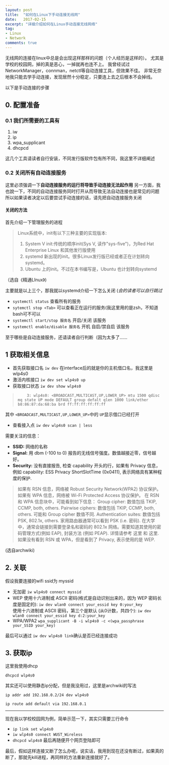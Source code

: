 ```yaml
---
layout: post
title:  "如何在Linux下手动连接无线网"
date:   2017-02-15
excerpt: "详细介绍如何在Linux手动连接无线网络"
tag:
- Linux 
- Network
comments: true
---
```


无线网的连接在linux中总是会出现这样那样的问题（个人经历是这样的）。
尤其是学校的校园网，掉的真是恶心，一掉就再也连不上。
我曾经试过NetworkManager，connman，netctl等自动连接工具，但效果不佳。
非常无奈地我只能去学手动连接，发现居然十分稳定，只要连上去之后根本不会掉线。

以下是手动连接的步骤

## 0. 配置准备

### 0.1 我们所需要的工具有

1. iw
2. ip
3. wpa_supplicant
4. dhcpcd

这几个工具请读者自行安装，不同发行版软件包有所不同，我这里不详细阐述

### 0.2 关闭所有自动连接服务
这里必须强调一下**自动连接服务的运行将导致手动连接无法起作用**
另一方面，我也說一下，不同的自动连接服务同时打开从而导致无法自动连接也是常见的问题
所以如果读者决定以后要尝试手动连接的话，请先把自动连接服务关闭

#### 关闭的方法
首先介绍一下管理服务的进程

> Linux系统中，init有以下三种主要的实现版本:
> 1. System V init:传统的顺序init(Sys V, 读作"sys-five")，为Red Hat Enterprise Linux 和其他发行版使用
> 2. systemd 新出现的init。很多Linux发行版已经或者正在计划转向 systemd。
> 3. Ubuntu 上的init。不过在本书编写是，Ubuntu 也计划转向systemd

（选自《精通LInux》)

主要就是以上三个，那我就以systemd介绍一下怎么关闭   (*会的读者可以自行跳过*

+ `systemctl status` 查看所有的服务
+ `sytemctl stop <Tab>` 可以查看正在运行的服务(我这里用的是zsh，不知道bash可不可以
+ `systemctl start/stop 服务名` 开启/关闭 该服务
+ `systemctl enable/disable 服务名`   开机 自启/禁自启 该服务

至于哪些是自动连接服务，还请读者自行判断（因为太多了……

## 1 获取相关信息

+ 首先获取接口名  `iw dev`
在interface后的就是你的主机借口名，我这里是wlp4s0
+ 激活内核接口  `iw dev set wlp4s0 up`
+ 获取接口状态  `iw dev show wlp4s0`

>         3: wlp4s0: <BROADCAST,MULTICAST,UP,LOWER_UP> mtu 1500 qdisc mq state UP mode DEFAULT group defalt qlen 1000 link/ether b8:86:87:da:68:ba brd ff:ff:ff:ff:ff:ff

其中 `<BROADCAST,MULTICAST,UP,LOWER_UP>`中的 `UP`显示借口已经打开

+ 查看接入点
`iw dev wlp4s0 scan | less` 

需要关注的信息：

+ **SSID:** 网络的名称
+ **Signal:** 用 dbm (-100 to 0) 报告的无线信号强度。数值越接近零，信号越好。
+ **Security:**   没有直接报告, 检查 capability 开头的行，如果有 Privacy 信息，例如 capability: ESS Privacy ShortSlotTime (0x0411), 表示网络具有某种程度的保护.

> 如果有 RSN 信息，网络被 Robust Security Network(WPA2) 协议保护。
> 如果有 WPA 信息，网络被 Wi-Fi Protected Access 协议保护。
> 在 RSN 和 WPA 信息块中，可能看到如下信息：
        Group cipher: 数值包括 TKIP, CCMP, both, others.
        Pairwise ciphers: 数值包括 TKIP, CCMP, both, others. 可能和 Group cipher 数值不同.
        Authentication suites: 数值包括 PSK, 802.1x, others. 家用路由器通常可以看到 PSK (i.e. 密码). 在大学中，通常会链接到需要登录名和密码的 802.1x 网络。需要知道其使用的密码管理方式(例如 EAP), 封装方法 (例如 PEAP). 详情请参考 这里 和 这里.        如果没有看到         RSN 或 WPA，但是看到了 Privacy, 表示使用的是 WEP.

(选自archwiki)

## 2. 关联

假设我要连接的wifi ssid为 myssid

+ 无加密
`iw wlp4s0 connect myssid`
+ WEP
使用十六进制或 ASCII 密码(格式是自动识别出来的，因为 WEP 密码长度是固定的): 
`iw dev wlan0 connect your_essid key 0:your_key` <br/>
使用十六进制或 ASCII 密码，第三个是默认 (从0计数，共四个): 
`iw dev wlan0 connect your_essid key d:2:your_key`
+ WPA/WPA2
`wpa_supplicant -B -i wlp4s0 -c <(wpa_passphrase your_SSID your_key)` 

最后可以通过 `iw dev wlp4s0 link`确认是否已经连接成功

## 3. 获取ip
这里我使用dhcp

`dhcpcd wlp4s0`

其实还可以使用静态ip分配，但是我没用过，这里是archwiki的写法

`ip addr add 192.168.0.2/24 dev wlp4s0`

`ip route add default via 192.168.0.1`

---

现在我以学校校园网为例，简单示范一下，其实只需要三行命令

+ `ip link set wlp4s0`
+ `iw wlp4s0 connect WUST_Wireless`
+ `dhcpcd wlp4s0`
最后再随便开个网页登陆即可

最后，假如这样连接又断了怎么办呢，说实话，我用到现在还没有断过，如果真的断了，那就先kill进程，再同样的方法重新连接就好了。
